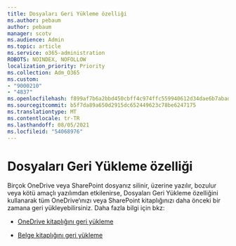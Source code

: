 ```yaml
---
title: Dosyaları Geri Yükleme özelliği
ms.author: pebaum
author: pebaum
manager: scotv
ms.audience: Admin
ms.topic: article
ms.service: o365-administration
ROBOTS: NOINDEX, NOFOLLOW
localization_priority: Priority
ms.collection: Adm_O365
ms.custom:
- "9000210"
- "4837"
ms.openlocfilehash: f899af7b6a2bbd450cbff4c974ffc559940612d34dae6b7abad55441bfd9a9cc
ms.sourcegitcommit: b5f7da89a650d2915dc652449623c78be6247175
ms.translationtype: MT
ms.contentlocale: tr-TR
ms.lasthandoff: 08/05/2021
ms.locfileid: "54068976"
---
```

# <a name="files-restore-feature"></a>Dosyaları Geri Yükleme özelliği

Birçok OneDrive veya SharePoint dosyanız silinir, üzerine yazılır, bozulur veya kötü amaçlı yazılımdan etkilenirse, Dosyaları Geri Yükleme özelliğini kullanarak tüm OneDrive‘ınızı veya SharePoint kitaplığınızı daha önceki bir zamana geri yükleyebilirsiniz. Daha fazla bilgi için bkz:

- [OneDrive kitaplığını geri yükleme](https://support.office.com/article/restore-your-onedrive-fa231298-759d-41cf-bcd0-25ac53eb8a150)

- [Belge kitaplığını geri yükleme](https://support.office.com/article/restore-a-document-library-317791c3-8bd0-4dfd-8254-3ca90883d39a)

